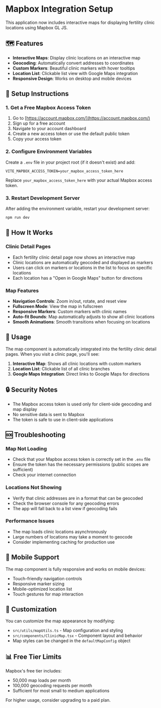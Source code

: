 # Mapbox Integration Setup

This application now includes interactive maps for displaying fertility clinic locations using Mapbox GL JS.

## 🗺️ Features

- **Interactive Maps**: Display clinic locations on an interactive map
- **Geocoding**: Automatically convert addresses to coordinates
- **Custom Markers**: Beautiful clinic markers with hover tooltips
- **Location List**: Clickable list view with Google Maps integration
- **Responsive Design**: Works on desktop and mobile devices

## 🔧 Setup Instructions

### 1. Get a Free Mapbox Access Token

1. Go to [https://account.mapbox.com/](https://account.mapbox.com/)
2. Sign up for a free account
3. Navigate to your account dashboard
4. Create a new access token or use the default public token
5. Copy your access token

### 2. Configure Environment Variables

Create a `.env` file in your project root (if it doesn't exist) and add:

```env
VITE_MAPBOX_ACCESS_TOKEN=your_mapbox_access_token_here
```

Replace `your_mapbox_access_token_here` with your actual Mapbox access token.

### 3. Restart Development Server

After adding the environment variable, restart your development server:

```bash
npm run dev
```

## 🎯 How It Works

### Clinic Detail Pages
- Each fertility clinic detail page now shows an interactive map
- Clinic locations are automatically geocoded and displayed as markers
- Users can click on markers or locations in the list to focus on specific locations
- Each location has a "Open in Google Maps" button for directions

### Map Features
- **Navigation Controls**: Zoom in/out, rotate, and reset view
- **Fullscreen Mode**: View the map in fullscreen
- **Responsive Markers**: Custom markers with clinic names
- **Auto-fit Bounds**: Map automatically adjusts to show all clinic locations
- **Smooth Animations**: Smooth transitions when focusing on locations

## 🚀 Usage

The map component is automatically integrated into the fertility clinic detail pages. When you visit a clinic page, you'll see:

1. **Interactive Map**: Shows all clinic locations with custom markers
2. **Location List**: Clickable list of all clinic branches
3. **Google Maps Integration**: Direct links to Google Maps for directions

## 🔒 Security Notes

- The Mapbox access token is used only for client-side geocoding and map display
- No sensitive data is sent to Mapbox
- The token is safe to use in client-side applications

## 🆘 Troubleshooting

### Map Not Loading
- Check that your Mapbox access token is correctly set in the `.env` file
- Ensure the token has the necessary permissions (public scopes are sufficient)
- Check your internet connection

### Locations Not Showing
- Verify that clinic addresses are in a format that can be geocoded
- Check the browser console for any geocoding errors
- The app will fall back to a list view if geocoding fails

### Performance Issues
- The map loads clinic locations asynchronously
- Large numbers of locations may take a moment to geocode
- Consider implementing caching for production use

## 📱 Mobile Support

The map component is fully responsive and works on mobile devices:
- Touch-friendly navigation controls
- Responsive marker sizing
- Mobile-optimized location list
- Touch gestures for map interaction

## 🎨 Customization

You can customize the map appearance by modifying:
- `src/utils/mapUtils.ts` - Map configuration and styling
- `src/components/ClinicMap.tsx` - Component layout and behavior
- Map styles can be changed in the `defaultMapConfig` object

## 📊 Free Tier Limits

Mapbox's free tier includes:
- 50,000 map loads per month
- 100,000 geocoding requests per month
- Sufficient for most small to medium applications

For higher usage, consider upgrading to a paid plan. 